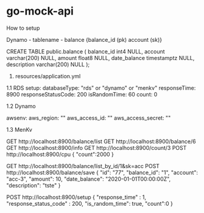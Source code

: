 # go-mock-api

How to setup

Dynamo - tablename - balance {balance_id (pk) account (sk)}

CREATE TABLE public.balance (
	balance_id int4 NULL,
	account varchar(200) NULL,
	amount float8 NULL,
	date_balance timestamptz NULL,
	description varchar(200) NULL
);

1) resources/application.yml

1.1 RDS 
setup:
  databaseType: "rds" or "dynamo" or "menkv"
  responseTime: 8900
  responseStatusCode: 200
  isRandomTime: 60
  count: 0

1.2 Dynamo

awsenv:
  aws_region: ""
  aws_access_id: ""
  aws_access_secret: ""

1.3 MenKv

GET http://localhost:8900/balance/list
GET http://localhost:8900/balance/6
GET http://localhost:8900/info
GET http://localhost:8900/count/3
POST http://localhost:8900/cpu
    {
        "count":2000
    }

GET http://localhost:8900/balance/list_by_id/1&sk=acc
POST http://localhost:8900/balance/save
    {
        "id": "77",
        "balance_id": "1",
        "account": "acc-3",
        "amount": 10,
        "date_balance": "2020-01-01T00:00:00Z",
        "description": "tste"
    }

POST http://localhost:8900/setup
    {
        "response_time" : 1,
        "response_status_code" : 200,
        "is_random_time": true,
        "count":0
    }